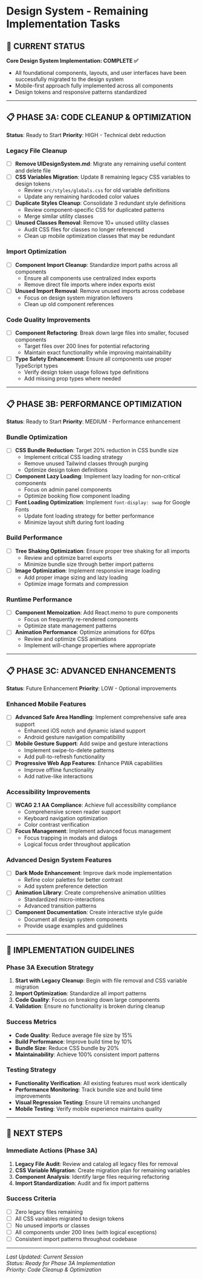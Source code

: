 
# Design System - Remaining Implementation Tasks

## 🎯 CURRENT STATUS
**Core Design System Implementation: COMPLETE ✅**
- All foundational components, layouts, and user interfaces have been successfully migrated to the design system
- Mobile-first approach fully implemented across all components
- Design tokens and responsive patterns standardized

---

## 📋 PHASE 3A: CODE CLEANUP & OPTIMIZATION
**Status**: Ready to Start
**Priority**: HIGH - Technical debt reduction

### Legacy File Cleanup
- [ ] **Remove UIDesignSystem.md**: Migrate any remaining useful content and delete file
- [ ] **CSS Variables Migration**: Update 8 remaining legacy CSS variables to design tokens
  - Review `src/styles/globals.css` for old variable definitions
  - Update any remaining hardcoded color values
- [ ] **Duplicate Styles Cleanup**: Consolidate 3 redundant style definitions
  - Review component-specific CSS for duplicated patterns
  - Merge similar utility classes
- [ ] **Unused Classes Removal**: Remove 10+ unused utility classes
  - Audit CSS files for classes no longer referenced
  - Clean up mobile optimization classes that may be redundant

### Import Optimization
- [ ] **Component Import Cleanup**: Standardize import paths across all components
  - Ensure all components use centralized index exports
  - Remove direct file imports where index exports exist
- [ ] **Unused Import Removal**: Remove unused imports across codebase
  - Focus on design system migration leftovers
  - Clean up old component references

### Code Quality Improvements
- [ ] **Component Refactoring**: Break down large files into smaller, focused components
  - Target files over 200 lines for potential refactoring
  - Maintain exact functionality while improving maintainability
- [ ] **Type Safety Enhancement**: Ensure all components use proper TypeScript types
  - Verify design token usage follows type definitions
  - Add missing prop types where needed

---

## 📋 PHASE 3B: PERFORMANCE OPTIMIZATION
**Status**: Ready to Start
**Priority**: MEDIUM - Performance enhancement

### Bundle Optimization
- [ ] **CSS Bundle Reduction**: Target 20% reduction in CSS bundle size
  - Implement critical CSS loading strategy
  - Remove unused Tailwind classes through purging
  - Optimize design token definitions
- [ ] **Component Lazy Loading**: Implement lazy loading for non-critical components
  - Focus on admin panel components
  - Optimize booking flow component loading
- [ ] **Font Loading Optimization**: Implement `font-display: swap` for Google Fonts
  - Update font loading strategy for better performance
  - Minimize layout shift during font loading

### Build Performance
- [ ] **Tree Shaking Optimization**: Ensure proper tree shaking for all imports
  - Review and optimize barrel exports
  - Minimize bundle size through better import patterns
- [ ] **Image Optimization**: Implement responsive image loading
  - Add proper image sizing and lazy loading
  - Optimize image formats and compression

### Runtime Performance
- [ ] **Component Memoization**: Add React.memo to pure components
  - Focus on frequently re-rendered components
  - Optimize state management patterns
- [ ] **Animation Performance**: Optimize animations for 60fps
  - Review and optimize CSS animations
  - Implement will-change properties where appropriate

---

## 📋 PHASE 3C: ADVANCED ENHANCEMENTS
**Status**: Future Enhancement
**Priority**: LOW - Optional improvements

### Enhanced Mobile Features
- [ ] **Advanced Safe Area Handling**: Implement comprehensive safe area support
  - Enhanced iOS notch and dynamic island support
  - Android gesture navigation compatibility
- [ ] **Mobile Gesture Support**: Add swipe and gesture interactions
  - Implement swipe-to-delete patterns
  - Add pull-to-refresh functionality
- [ ] **Progressive Web App Features**: Enhance PWA capabilities
  - Improve offline functionality
  - Add native-like interactions

### Accessibility Improvements
- [ ] **WCAG 2.1 AA Compliance**: Achieve full accessibility compliance
  - Comprehensive screen reader support
  - Keyboard navigation optimization
  - Color contrast verification
- [ ] **Focus Management**: Implement advanced focus management
  - Focus trapping in modals and dialogs
  - Logical focus order throughout application

### Advanced Design System Features
- [ ] **Dark Mode Enhancement**: Improve dark mode implementation
  - Refine color palettes for better contrast
  - Add system preference detection
- [ ] **Animation Library**: Create comprehensive animation utilities
  - Standardized micro-interactions
  - Advanced transition patterns
- [ ] **Component Documentation**: Create interactive style guide
  - Document all design system components
  - Provide usage examples and guidelines

---

## 🔧 IMPLEMENTATION GUIDELINES

### Phase 3A Execution Strategy
1. **Start with Legacy Cleanup**: Begin with file removal and CSS variable migration
2. **Import Optimization**: Standardize all import patterns
3. **Code Quality**: Focus on breaking down large components
4. **Validation**: Ensure no functionality is broken during cleanup

### Success Metrics
- **Code Quality**: Reduce average file size by 15%
- **Build Performance**: Improve build time by 10%
- **Bundle Size**: Reduce CSS bundle by 20%
- **Maintainability**: Achieve 100% consistent import patterns

### Testing Strategy
- **Functionality Verification**: All existing features must work identically
- **Performance Monitoring**: Track bundle size and build time improvements
- **Visual Regression Testing**: Ensure UI remains unchanged
- **Mobile Testing**: Verify mobile experience maintains quality

---

## 🎯 NEXT STEPS

### Immediate Actions (Phase 3A)
1. **Legacy File Audit**: Review and catalog all legacy files for removal
2. **CSS Variable Migration**: Create migration plan for remaining variables
3. **Component Analysis**: Identify large files requiring refactoring
4. **Import Standardization**: Audit and fix import patterns

### Success Criteria
- [ ] Zero legacy files remaining
- [ ] All CSS variables migrated to design tokens
- [ ] No unused imports or classes
- [ ] All components under 200 lines (with logical exceptions)
- [ ] Consistent import patterns throughout codebase

---

*Last Updated: Current Session*  
*Status: Ready for Phase 3A Implementation*  
*Priority: Code Cleanup & Optimization*

